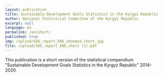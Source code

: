 ```yaml
---
layout: publication
title: Sustainable Development Goals Statistics in the Kyrgyz Republic (short version)
author: National Statistical Committee of the Kyrgyz Republic
excerpt: null
language: en
permalink: /en/short/
published: true
img: /upload/SDG_report_ENG_обложка_short.jpg
file: /upload/SDG_report_ENG_short (1).pdf
---
```


This publication is a short version of the statistical сompendium "Sustainable Development Goals Statistics in the Kyrgyz Republic" 2014-2020.

